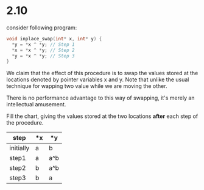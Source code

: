 # 2.10

consider following program:

```cpp
void inplace_swap(int* x, int* y) {
  *y = *x ^ *y; // Step 1
  *x = *x ^ *y; // Step 2
  *y = *x ^ *y; // Step 3
}
```

We claim that the effect of this procedure is to swap the values stored at the locations denoted by pointer variables x and y. Note that unlike the usual technique for wapping two value while we are moving the other.

There is no performance advantage to this way of swapping, it's merely an intellectual amusement.

Fill the chart, giving the values stored at the two locations **after** each step of the procedure.

| step | *x |*y |
| ---- | -- | -- |
| initially | a | b |
| step1     | a | a^b|
| step2     | b | a^b|
| step3     | b | a |
